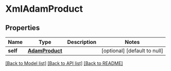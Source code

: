 # XmlAdamProduct

## Properties
Name | Type | Description | Notes
------------ | ------------- | ------------- | -------------
**self** | [**AdamProduct**](AdamProduct.md) |  | [optional] [default to null]

[[Back to Model list]](../README.md#documentation-for-models) [[Back to API list]](../README.md#documentation-for-api-endpoints) [[Back to README]](../README.md)


